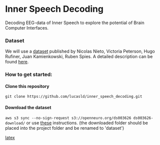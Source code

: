 # Inner Speech Decoding

Decoding EEG-data of Inner Speech to explore the potential of Brain Computer Interfaces.

### Dataset
We will use a [dataset](https://openneuro.org/datasets/ds003626) published by Nicolas Nieto, Victoria Peterson, Hugo Rufiner, Juan Kamienkowski, Ruben Spies.
A detailed description can be found [here](https://www.biorxiv.org/content/10.1101/2021.04.19.440473v1.full).

### How to get started:
#### Clone this repository
`git clone https://github.com/lucasld/inner_speech_decoding.git`
#### Download the dataset
`aws s3 sync --no-sign-request s3://openneuro.org/ds003626 ds003626-download/`
or use [these](https://openneuro.org/datasets/ds003626/versions/2.1.0/download) instructions.
(the downloaded folder should be placed into the project folder and be renamed to 'dataset')

[latex](https://sharelatex.gwdg.de/project/6214980ed0e70d008e1712b8/invite/token/0ac8314082fe570c96281b0abaf636062d64c8e1d5bf696d?project_name=Inner%20Speech%20Dokumentation&user_first_name=Fabienne)